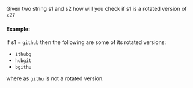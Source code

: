 Given two string s1 and s2 how will you check if s1 is a rotated version of s2?

#### Example:

If s1 = `github` then the following are some of its rotated versions:

* `ithubg`
* `hubgit`
* `bgithu`

where as `githu` is not a rotated version.
